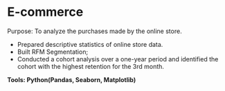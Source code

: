# E-commerce
Purpose: To analyze the purchases made by the online store.
- Prepared descriptive statistics of online store data.
-  Built RFM Segmentation;
- Conducted a cohort analysis over a one-year period and identified the cohort with the highest retention for the 3rd month.

**Tools: Python(Pandas, Seaborn, Matplotlib)**
